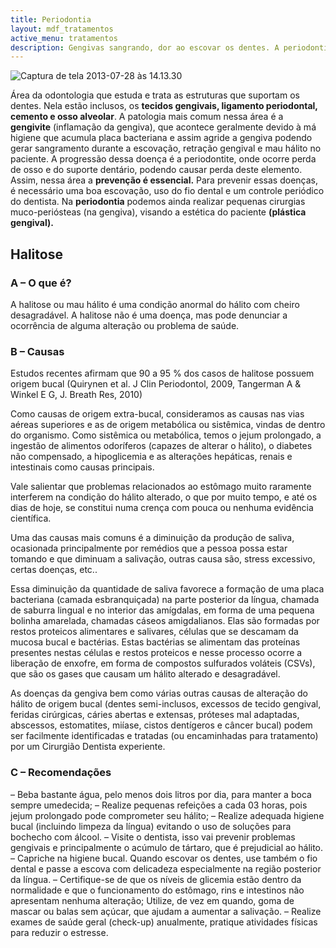 ```yaml
---
title: Periodontia
layout: mdf_tratamentos
active_menu: tratamentos
description: Gengivas sangrando, dor ao escovar os dentes. A periodontia pode melhorar a saúde da sua gengiva. Tire suas dúvidas aqui.
---
```


![Captura de tela 2013-07-28 às 14.13.30](Captura-de-tela-2013-07-28-às-14.13.30-260x300.png)

Área da odontologia que estuda e trata as estruturas que suportam os dentes. Nela estão inclusos, os **tecidos gengivais, ligamento periodontal, cemento e osso alveolar**. A patologia mais comum nessa área é a **gengivite** (inflamação da gengiva), que acontece geralmente devido à má higiene que acumula placa bacteriana e assim agride a gengiva podendo gerar sangramento durante a escovação, retração gengival e mau hálito no paciente. A progressão dessa doença é a periodontite, onde ocorre perda de osso e do suporte dentário, podendo causar perda deste elemento. Assim, nessa área a **prevenção é essencial.** Para prevenir essas doenças, é necessário uma boa escovação, uso do fio dental e um controle periódico do dentista. Na **periodontia** podemos ainda realizar pequenas cirurgias muco-periósteas (na gengiva), visando a estética do paciente **(plástica gengival).**

## Halitose
### A – O que é?
A halitose ou mau hálito é uma condição anormal do hálito com cheiro desagradável. A halitose não é uma doença, mas pode denunciar a ocorrência de alguma alteração ou problema de saúde.

### B – Causas
Estudos recentes afirmam que 90 a 95 % dos casos de halitose possuem origem bucal (Quirynen et al. J Clin Periodontol, 2009, Tangerman A & Winkel E G, J. Breath Res, 2010)

Como causas de origem extra-bucal, consideramos as causas nas vias aéreas superiores e as de origem metabólica ou sistêmica, vindas de dentro do organismo. Como sistêmica ou metabólica, temos o jejum prolongado, a ingestão de alimentos odoríferos (capazes de alterar o hálito), o diabetes não compensado, a hipoglicemia e as alterações hepáticas, renais e intestinais como causas principais.

Vale salientar que problemas relacionados ao estômago muito raramente interferem na condição do hálito alterado, o que por muito tempo, e até os dias de hoje, se constitui numa crença com pouca ou nenhuma evidência científica.

Uma das causas mais comuns é a diminuição da produção de saliva, ocasionada principalmente por remédios que a pessoa possa estar tomando e que diminuam a salivação, outras causa são, stress excessivo, certas doenças, etc..

Essa diminuição da quantidade de saliva favorece a formação de uma placa bacteriana (camada esbranquiçada) na parte posterior da língua, chamada de saburra lingual e no interior das amígdalas, em forma de uma pequena bolinha amarelada, chamadas cáseos amigdalianos. Elas são formadas por restos proteicos alimentares e salivares, células que se descamam da mucosa bucal e bactérias. Estas bactérias se alimentam das proteínas presentes nestas células e restos proteicos e nesse processo ocorre a liberação de enxofre, em forma de compostos sulfurados voláteis (CSVs), que são os gases que causam um hálito alterado e desagradável.

As doenças da gengiva bem como várias outras causas de alteração do hálito de origem bucal (dentes semi-inclusos, excessos de tecido gengival, feridas cirúrgicas, cáries abertas e extensas, próteses mal adaptadas, abscessos, estomatites, miíase, cistos dentígeros e câncer bucal) podem ser facilmente identificadas e tratadas (ou encaminhadas para tratamento) por um Cirurgião Dentista experiente.

### C – Recomendações
– Beba bastante água, pelo menos dois litros por dia, para manter a boca sempre umedecida;
– Realize pequenas refeições a cada 03 horas, pois jejum prolongado pode comprometer seu hálito;
– Realize adequada higiene bucal (incluindo limpeza da língua) evitando o uso de soluções para bochecho com álcool.
– Visite o dentista, isso vai prevenir problemas gengivais e principalmente o acúmulo de tártaro, que é prejudicial ao hálito.
– Capriche na higiene bucal. Quando escovar os dentes, use também o fio dental e passe a escova com delicadeza especialmente na região posterior da língua.
– Certifique-se de que os níveis de glicemia estão dentro da normalidade e que o funcionamento do estômago, rins e intestinos não apresentam nenhuma alteração; Utilize, de vez em quando, goma de mascar ou balas sem açúcar, que ajudam a aumentar a salivação.
– Realize exames de saúde geral (check-up) anualmente, pratique atividades físicas para reduzir o estresse.